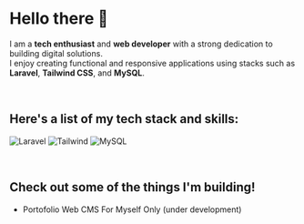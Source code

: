 
# Hello there 👋

I am a **tech enthusiast** and **web developer** with a strong dedication to building digital solutions.  
I enjoy creating functional and responsive applications using stacks such as  
**Laravel**, **Tailwind CSS**, and **MySQL**.

<br>

## Here's a list of my tech stack and skills:

![Laravel](https://img.shields.io/badge/-Laravel-red?style=for-the-badge)
![Tailwind](https://img.shields.io/badge/-Tailwind-blue?style=for-the-badge)
![MySQL](https://img.shields.io/badge/-mysql-white?style=for-the-badge)

<br>

## Check out some of the things I'm building!

- Portofolio Web CMS For Myself Only (under development)

<!--
**agilhz/agilhz** is a ✨ _special_ ✨ repository because its `README.md` (this file) appears on your GitHub profile.

Here are some ideas to get you started:

- 🔭 I’m currently working on ...
- 🌱 I’m currently learning ...
- 👯 I’m looking to collaborate on ...
- 🤔 I’m looking for help with ...
- 💬 Ask me about ...
- 📫 How to reach me: ...
- 😄 Pronouns: ...
- ⚡ Fun fact: ...
-->
